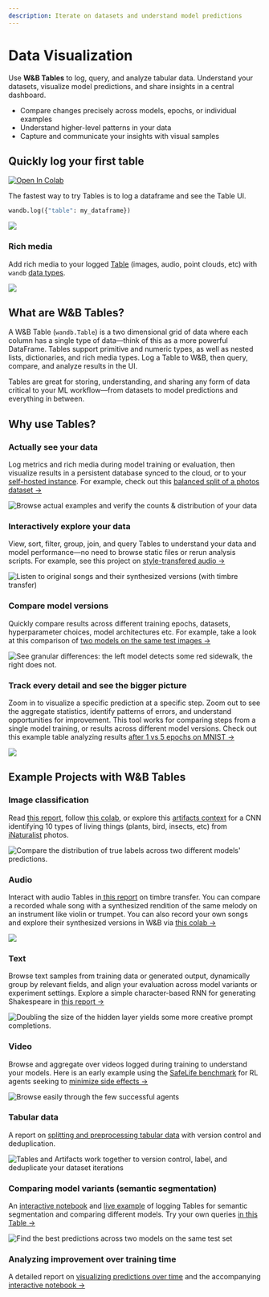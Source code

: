```yaml
---
description: Iterate on datasets and understand model predictions
---
```


# Data Visualization

Use **W\&B Tables** to log, query, and analyze tabular data. Understand your datasets, visualize model predictions, and share insights in a central dashboard.

* Compare changes precisely across models, epochs, or individual examples
* Understand higher-level patterns in your data
* Capture and communicate your insights with visual samples

## Quickly log your first table

[![Open In Colab](https://colab.research.google.com/assets/colab-badge.svg)](http://wandb.me/tables-colab)

The fastest way to try Tables is to log a dataframe and see the Table UI.

```python
wandb.log({"table": my_dataframe})
```

![](<../../.gitbook/assets/wandb - iris table.png>)

### Rich media

Add rich media to your logged [Table](log-tables.md) (images, audio, point clouds, etc) with `wandb` [data types](../../ref/python/data-types/).

![](<../../.gitbook/assets/tablesquickstart (1).png>)

## What are W\&B Tables?

A W\&B Table (`wandb.Table`) is a two dimensional grid of data where each column has a single type of data—think of this as a more powerful DataFrame. Tables support primitive and numeric types, as well as nested lists, dictionaries, and rich media types. Log a Table to W\&B, then query, compare, and analyze results in the UI.

Tables are great for storing, understanding, and sharing any form of data critical to your ML workflow—from datasets to model predictions and everything in between.

## Why use Tables?

### **Actually see your data**

Log metrics and rich media during model training or evaluation, then visualize results in a persistent database synced to the cloud, or to your [self-hosted instance](https://docs.wandb.ai/guides/self-hosted). For example, check out this [balanced split of a photos dataset →](https://wandb.ai/stacey/mendeleev/artifacts/balanced\_data/inat\_80-10-10\_5K/ab79f01e007113280018/files/data\_split.table.json)

![Browse actual examples and verify the counts & distribution of your data](<../../.gitbook/assets/Screen Shot 2021-04-30 at 7.57.22 AM (1).png>)

### **Interactively explore your data**

View, sort, filter, group, join, and query Tables to understand your data and model performance—no need to browse static files or rerun analysis scripts. For example, see this project on [style-transfered audio →](https://wandb.ai/stacey/cshanty/reports/Whale2Song-W-B-Tables-for-Audio--Vmlldzo4NDI3NzM)

![Listen to original songs and their synthesized versions (with timbre transfer)](<../../.gitbook/assets/Screen Shot 2021-04-29 at 8.52.10 PM (1).png>)

### **Compare model versions**

Quickly compare results across different training epochs, datasets, hyperparameter choices, model architectures etc. For example, take a look at this comparison of [two models on the same test images →](https://wandb.ai/stacey/evalserver\_answers\_2/artifacts/results/eval\_Daenerys/c2290abd3d7274f00ad8/files/eval\_results.table.json#b6dae62d4f00d31eeebf$eval\_Bob)

![See granular differences: the left model detects some red sidewalk, the right does not.](<../../.gitbook/assets/Screen Shot 2021-04-29 at 8.55.25 PM (1).png>)

### **Track every detail and see the bigger picture**

Zoom in to visualize a specific prediction at a specific step. Zoom out to see the aggregate statistics, identify patterns of errors, and understand opportunities for improvement. This tool works for comparing steps from a single model training, or results across different model versions. Check out this example table analyzing results [after 1 vs 5 epochs on MNIST →](https://wandb.ai/stacey/mnist-viz/artifacts/predictions/baseline/d888bc05719667811b23/files/predictions.table.json#7dd0cd845c0edb469dec)

![](<../../.gitbook/assets/Screen Shot 2021-04-30 at 7.49.27 AM (1).png>)

## Example Projects with W\&B Tables

### Image classification

Read [this report](https://wandb.ai/stacey/mendeleev/reports/Visualize-Data-for-Image-Classification--VmlldzozNjE3NjA), follow [this colab](https://wandb.me/dsviz-nature-colab), or explore this [artifacts context](https://wandb.ai/stacey/mendeleev/artifacts/val\_epoch\_preds/val\_pred\_gawf9z8j/2dcee8fa22863317472b/files/val\_epoch\_res.table.json) for a CNN identifying 10 types of living things (plants, bird, insects, etc) from [iNaturalist](https://www.inaturalist.org/pages/developers) photos.

![Compare the distribution of true labels across two different models' predictions.](<../../.gitbook/assets/Screen Shot 2021-04-30 at 11.37.23 AM (1).png>)

### Audio

Interact with audio Tables in[ this report](https://wandb.ai/stacey/cshanty/reports/Whale2Song-W-B-Tables-for-Audio--Vmlldzo4NDI3NzM) on timbre transfer. You can compare a recorded whale song with a synthesized rendition of the same melody on an instrument like violin or trumpet. You can also record your own songs and explore their synthesized versions in W\&B via [this colab →](http://wandb.me/audio-transfer)

![](<../../.gitbook/assets/Screen Shot 2021-04-30 at 12.08.52 PM (1).png>)

### Text

Browse text samples from training data or generated output, dynamically group by relevant fields, and align your evaluation across model variants or experiment settings. Explore a simple character-based RNN for generating Shakespeare in [this report →](https://wandb.ai/stacey/nlg/reports/Visualize-Text-Data-Predictions--Vmlldzo1NzcwNzY)

![Doubling the size of the hidden layer yields some more creative prompt completions.](<../../.gitbook/assets/shakesamples (1).png>)

### Video

Browse and aggregate over videos logged during training to understand your models. Here is an early example using the [SafeLife benchmark](https://wandb.ai/safelife/v1dot2/benchmark) for RL agents seeking to [minimize side effects →](https://wandb.ai/stacey/saferlife/artifacts/video/videos\_append-spawn/c1f92c6e27fa0725c154/files/video\_examples.table.json)

![Browse easily through the few successful agents](<../../.gitbook/assets/Screen Shot 2021-04-22 at 9.41.27 PM (1).png>)

### Tabular data

A report on [splitting and preprocessing tabular data](https://wandb.ai/dpaiton/splitting-tabular-data/reports/Tabular-Data-Versioning-and-Deduplication-with-Weights-Biases--VmlldzoxNDIzOTA1) with version control and deduplication.

![Tables and Artifacts work together to version control, label, and deduplicate your dataset iterations](../../.gitbook/assets/tabs.png)

### Comparing model variants (semantic segmentation)

An [interactive notebook](https://wandb.me/dsviz-cars-demo) and [live example](https://wandb.ai/stacey/evalserver\_answers\_2/artifacts/results/eval\_Daenerys/c2290abd3d7274f00ad8/files/eval\_results.table.json#a57f8e412329727038c2$eval\_Ada) of logging Tables for semantic segmentation and comparing different models. Try your own queries [in this Table →](https://wandb.ai/stacey/evalserver\_answers\_2/artifacts/results/eval\_Daenerys/c2290abd3d7274f00ad8/files/eval\_results.table.json)

![Find the best predictions across two models on the same test set](<../../.gitbook/assets/Screen Shot 2021-05-03 at 6.41.36 PM (1).png>)

### Analyzing improvement over training time

A detailed report on [visualizing predictions over time](https://wandb.ai/stacey/mnist-viz/reports/Visualize-Predictions-over-Time--Vmlldzo1OTQxMTk) and the accompanying [interactive notebook →](https://wandb.me/dsviz-mnist-colab)
